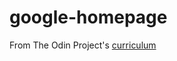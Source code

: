 # google-homepage

 From The Odin Project's [curriculum](http://www.theodinproject.com/courses/web-development-101/lessons/html-css)
